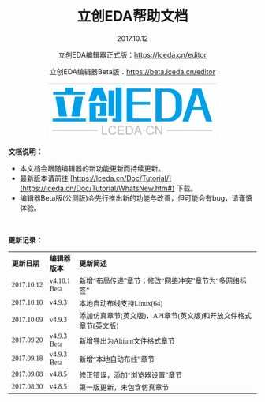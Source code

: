 ﻿<h1 align = "center">立创EDA帮助文档</h1>

<p align = "center">2017.10.12</p>
<p align = "center" >立创EDA编辑器正式版：<a href=https://lceda.cn/editor>https://lceda.cn/editor</a></p>
<p align = "center" >立创EDA编辑器Beta版：<a href=https://beta.lceda.cn/editor>https://beta.lceda.cn/editor</a></p>
<p align = "center" ><img src="images/lceda-logo_3.png" width=340></p>

**文档说明：**

-	本文档会跟随编辑器的新功能更新而持续更新。
-	最新版本请前往 [https://lceda.cn/Doc/Tutorial/](https://lceda.cn/Doc/Tutorial/WhatsNew.htm#) 下载。
-	编辑器Beta版(公测版)会先行推出新的功能与改善，但可能会有bug，请谨慎体验。

<br>

**更新记录：**

<table width="100%"  style="font-family:'微软雅黑'; font-size:14px;">
   <tr>
      <td width="10%" style = font-weight:bold; >更新日期</td>
      <td width="12%" style = font-weight:bold; >编辑器版本</td>
      <td width="78%" style = font-weight:bold; >更新简述</td>
   </tr>
   <tr>
      <td>2017.10.12</td>
      <td>v4.10.1 Beta</td>
      <td>新增“布局传递”章节；修改“网络冲突”章节为“多网络标签”</td>
   </tr>
   <tr>
      <td>2017.10.10</td>
      <td>v4.9.3</td>
      <td>本地自动布线支持Linux(64)</td>
   </tr>   
   <tr>
      <td>2017.10.09</td>
      <td>v4.9.3</td>
      <td>添加仿真章节(英文版)，API章节(英文版)和开放文件格式章节(英文版)</td>
   </tr>
   <tr>
      <td>2017.09.20</td>
      <td>v4.9.3 Beta</td>
      <td>新增导出为Altium文件格式章节</td>
   </tr>
   <tr>
      <td>2017.09.18</td>
      <td>v4.9.3 Beta</td>
      <td>新增“本地自动布线”章节</td>
   </tr>
   <tr>
      <td>2017.09.08</td>
      <td>v4.8.5</td>
      <td>修正错误，添加“浏览器设置”章节</td>
   </tr>
   <tr>
      <td>2017.08.30</td>
      <td>v4.8.5</td>
      <td>第一版更新，未包含仿真章节</td>
   </tr>

<table>

<br><br><br><br><br><br><br><br><br><br><br><br><br><br><br><br><br>
<br><br><br><br><br><br><br><br><br><br><br><br><br><br><br><br><br>
<br><br><br><br><br><br><br><br>


